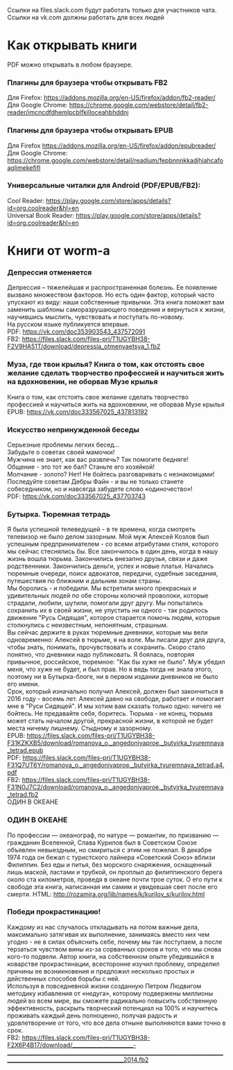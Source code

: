 Ссылки на files.slack.com будут работать только для участников чата.
Ссылки на vk.com должны работать для всех людей

# Как открывать книги
PDF можно открывать в любом браузере.  

### Плагины для браузера чтобы открывать FB2
Для Firefox: https://addons.mozilla.org/en-US/firefox/addon/fb2-reader/
Для Google Chrome: https://chrome.google.com/webstore/detail/fb2-reader/imcncdfdhemlpcblfkilloceahbhddnj

### Плагины для браузера чтобы открывать EPUB
Для Firefox https://addons.mozilla.org/en-US/firefox/addon/epubreader/
Для Google Chrome: https://chrome.google.com/webstore/detail/readium/fepbnnnkkadjhjahcafoaglimekefifl

### Универсальные читалки для Android (PDF/EPUB/FB2):
Cool Reader: https://play.google.com/store/apps/details?id=org.coolreader&hl=en  
Universal Book Reader: https://play.google.com/store/apps/details?id=org.coolreader&hl=en

# Книги от worm-а
### Депрессия отменяется
Депрессия – тяжелейшая и распространенная болезнь. Ее появление вызвано множеством факторов. Но есть один фактор, который часто упускают из виду: наши собственные привычки. Эта книга поможет вам заменить шаблоны саморазрушающего поведения и вернуться к жизни, научившись мыслить, чувствовать и поступать по-новому.  
На русском языке публикуется впервые.  
PDF: https://vk.com/doc353903543_437572091  
FB2: https://files.slack.com/files-pri/T1UGYBH38-F2V9HA51T/download/depressia_otmenyaetsya_1.fb2

### Муза, где твои крылья? Книга о том, как отстоять свое желание сделать творчество профессией и научиться жить на вдохновении, не оборвав Музе крылья
Книга о том, как отстоять свое желание сделать творчество профессией и научиться жить на вдохновении, не оборвав Музе крылья  
EPUB: https://vk.com/doc333567025_437813192

### Искусство непринужденной беседы
Серьезные проблемы легких бесед...  
Забудьте о советах своей мамочки!  
Мужчина не знает, как вас развлечь? Так помогите бедняге!  
Общение - это тот же бал? Станьте его хозяйкой!  
Молчание - золото? Нет! Не бойтесь разговаривать с незнакомцами!  
Последуйте советам Дебры Файн - и вы не только станете собеседником, но и навсегда забудете слово «одиночество»!  
PDF: https://vk.com/doc333567025_437703743

### Бутырка. Тюремная тетрадь
Я была успешной телеведущей - в те времена, когда смотреть телевизор не было делом зазорным. Мой муж Алексей Козлов был успешным предпринимателем - со всеми атрибутами стиля, которого мы сейчас стеснялись бы. Все закончилось в один день, когда в нашу жизнь вошла тюрьма. Закончились внезапно друзья, связи и даже родственники. Закончились деньги, успех и новые платья.   Начались тюремные очереди, поиск адвокатов, передачи, судебные заседания, путешествия по ближним и дальним зонам страны.  
Мы боролись - и победили. Мы встретили много прекрасных и удивительных людей по обе стороны колючей проволоки, которые страдали, любили, шутили, помогали друг другу. Мы попытались сохранить их в своей жизни, не упустить ни одного - так родилось движение "Русь Сидящая", которое старается помочь людям, которые столкнулись с неизвестным, непонятным, страшным.  
Вы сейчас держите в руках тюремные дневники, которые мы вели одновременно: Алексей в тюрьме, я на воле. Мы писали друг для друга, чтобы знать, понимать, прочувствовать и сохранить. Скоро стало понятно, что дневники надо публиковать. Я боялась, повторяя привычное, российское, тюремное: "Как бы хуже не было". Муж убедил меня, что хуже не будет, и был прав. Но я ведь тогда не знала этого, поэтому ни в Бутырка-блоге, ни в первом издании дневников не было его имени.  
Срок, который изначально получил Алексей, должен был закончиться в 2016 году - восемь лет. Алексей давно на свободе, работает и помогает мне в "Руси Сидящей". И мы хотим вам сказать только одно: ничего не бойтесь. Не предавайте себя, боритесь. Тюрьма - не конец, тюрьма может стать началом другой, прекрасной жизни, в которой не будет места ничему лишнему. Стыдному и зазорному.  
EPUB: https://files.slack.com/files-pri/T1UGYBH38-F31KZKXB5/download/romanova_o._angedoniyaproe._butyirka_tyuremnaya_tetrad.epub  
PDF: https://files.slack.com/files-pri/T1UGYBH38-F31Q7UT6Y/romanova_o._angedoniyaproe._butyirka_tyuremnaya_tetrad.a4.pdf  
FB2: https://files.slack.com/files-pri/T1UGYBH38-F31N0J7C2/download/romanova_o._angedoniyaproe._butyirka_tyuremnaya_tetrad.fb2  
ОДИН В ОКЕАНЕ

### ОДИН В ОКЕАНЕ
По профессии — океанограф, по натуре — романтик, по призванию — гражданин Вселенной, Слава Курилов был в Советском Союзе объявлен невыездным, но смириться с этим не пожелал. В декабре 1974 года он бежал с туристского лайнера «Советский Союз» вблизи Филиппин. Без еды и питья, без морского снаряжения, оснащенный лишь маской, ластами и трубкой, он проплыл до филиппинского берега около ста километров, проведя в океане почти трое суток. О его пути к свободе эта книга, написанная им самим и увидевшая свет после его смерти. 
HTML: http://rozamira.org/lib/names/k/kurilov_s/kurilov.html

### Победи прокрастинацию!
Каждому из нас случалось откладывать на потом важные дела, максимально затягивая их выполнение, занимаясь вместо них чем угодно - не в силах объяснить себе, почему мы так поступаем, а после терзаться чувством вины из-за сорванных сроков и того, что мы снова кого-то подвели. Автор книги, на собственном опыте убедившийся в коварстве прокрастинации, всесторонне изучил проблему, определил причины ее возникновения и предложил несколько простых и действенных способов борьбы с ней.  
Используя в повседневной жизни созданную Петром Людвигом методику избавления от «недуга», которому подвержены миллионы людей во всем мире, вы сможете радикально повысить собственную эффективность, раскрыть творческий потенциал на 100% и научитесь проживать каждый день полноценно, получая радость и удовлетворение от того, что все дела отныне выполняются вами точно в срок.  
FB2: https://files.slack.com/files-pri/T1UGYBH38-F2X6P4B17/download/______________________-________________________________________________________________________________________________________________________2014.fb2
